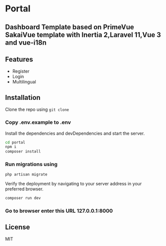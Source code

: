 # Portal
## Dashboard Template based on PrimeVue SakaiVue template with Inertia 2,Laravel 11,Vue 3 and vue-i18n 

## Features

- Register
- Login
- Multilingual
 
## Installation

Clone the repo using 
``` git clone ```

### Copy .env.example to .env

Install the dependencies and devDependencies and start the server.

```sh
cd portal
npm i
composer install
```

### Run migrations using

 ``` php artisan migrate ```
 
 
 
Verify the deployment by navigating to your server address in
your preferred browser.

```sh
composer run dev
```
### Go to browser enter this URL 127.0.0.1:8000

## License

MIT

